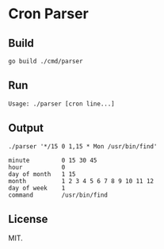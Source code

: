 # Cron Parser

## Build

    go build ./cmd/parser

## Run

    Usage: ./parser [cron line...]

## Output

    ./parser '*/15 0 1,15 * Mon /usr/bin/find'

    minute         0 15 30 45
    hour           0
    day of month   1 15
    month          1 2 3 4 5 6 7 8 9 10 11 12
    day of week    1
    command        /usr/bin/find

## License

MIT.
